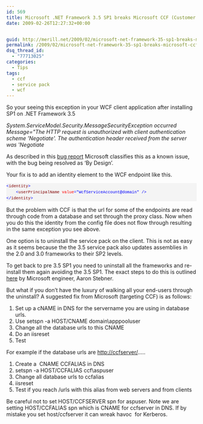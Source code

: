 ```yaml
---
id: 569
title: Microsoft .NET Framework 3.5 SP1 breaks Microsoft CCF (Customer Care Framework)
date: 2009-02-26T12:27:32+00:00


guid: http://merill.net/2009/02/microsoft-net-framework-35-sp1-breaks-microsoft-ccf-customer-care-framework/
permalink: /2009/02/microsoft-net-framework-35-sp1-breaks-microsoft-ccf-customer-care-framework/
dsq_thread_id:
  - "77713025"
categories:
  - Tips
tags:
  - ccf
  - service pack
  - wcf
---
```

<p>So your seeing this exception in your WCF client application after installing SP1 on .NET Framework 3.5 </p>  <p><em>System.ServiceModel.Security.MessageSecurityException occurred Message=&quot;The HTTP request is unauthorized with client authentication scheme 'Negotiate'. The authentication header received from the server was 'Negotiate </em></p>  <p>As described in this <a href="https://connect.microsoft.com/VisualStudio/feedback/ViewFeedback.aspx?FeedbackID=364077">bug report</a> Microsoft classifies this as a known issue, with the bug being resolved as ‘By Design’.</p>  <p>Your fix is to add an identity element to the WCF endpoint like this.</p>  <div>   <pre style="border-bottom-style: none; padding-bottom: 0px; line-height: 12pt; border-right-style: none; background-color: #f4f4f4; margin: 0em; padding-left: 0px; width: 100%; padding-right: 0px; font-family: consolas, &#39;Courier New&#39;, courier, monospace; border-top-style: none; color: black; font-size: 8pt; border-left-style: none; overflow: visible; padding-top: 0px"><span style="color: #0000ff">&lt;</span><span style="color: #800000">identity</span><span style="color: #0000ff">&gt;</span>
    <span style="color: #0000ff">&lt;</span><span style="color: #800000">userPrincipalName</span> <span style="color: #ff0000">value</span><span style="color: #0000ff">=&quot;WcfServiceAccount@domain&quot;</span> <span style="color: #0000ff">/&gt;</span>
<span style="color: #0000ff">&lt;/</span><span style="color: #800000">identity</span><span style="color: #0000ff">&gt;</span></pre>
</div>

<p>But the problem with CCF is that the url for some of the endpoints are read through code from a database and set through the proxy class. Now when you do this the identity from the config file does not flow through resulting in the same exception you see above.</p>

<p>One option is to uninstall the service pack on the client. This is not as easy as it seems because the the 3.5 service pack also updates assemblies in the 2.0 and 3.0 frameworks to their SP2 levels.</p>

<p>To get back to pre 3.5 SP1 you need to uninstall all the frameworks and re-install them again avoiding the 3.5 SP1. The exact steps to do this is outlined <a href="http://blogs.msdn.com/astebner/archive/2008/08/01/8803442.aspx">here</a> by Microsoft engineer, Aaron Stebner. </p>

<p>But what if you don’t have the luxury of walking all your end-users through the uninstall? A suggested fix from Microsoft (targeting CCF) is as follows:</p>

<ol>
  <li>Set up a cNAME in DNS for the servername you are using in database urls.</li>

  <li>Use setspn -a HOST/CNAME domain\apppooluser</li>

  <li>Change all the database urls to this CNAME</li>

  <li>Do an iisreset</li>

  <li>Test</li>
</ol>

<p>For example if the database urls are <a href="http://ccfserver/">http://ccfserver/</a>.....</p>

<ol>
  <li>Create a&#160; CNAME CCFALIAS in DNS</li>

  <li>setspn -a HOST/CCFALIAS ccf\aspuser</li>

  <li>Change all database urls to ccfalias</li>

  <li>iisreset</li>

  <li>Test if you reach /urls with this alias from web servers and from clients</li>
</ol>

<p>Be careful not to set HOST/CCFSERVER spn for aspuser. Note we are setting HOST/CCFALIAS spn which is CNAME for ccfserver in DNS. If by mistake you set host/ccfserver it can wreak havoc&#160; for Kerberos.</p>